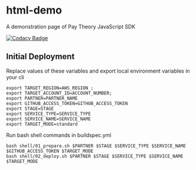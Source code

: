 # html-demo

A demonstration page of Pay Theory JavaScript SDK

[![Codacy Badge](https://app.codacy.com/project/badge/Grade/814cedb86cdb4ead94e04b02f0efc60f)](https://www.codacy.com/gh/pay-theory/html-demo/dashboard?utm_source=github.com&amp;utm_medium=referral&amp;utm_content=pay-theory/html-demo&amp;utm_campaign=Badge_Grade)

## Initial Deployment

Replace values of these variables and export local environment variables in your cli

```shell
export TARGET_REGION=AWS_REGION ;
export TARGET_ACCOUNT_ID=ACCOUNT_NUMBER;
export PARTNER=PARTNER_NAME
export GITHUB_ACCESS_TOKEN=GITHUB_ACCESS_TOKEN
export STAGE=STAGE
export SERVICE_TYPE=SERVICE_TYPE
export SERVICE_NAME=SERVICE_NAME
export TARGET_MODE=standard
```

Run bash shell commands in buildspec.yml

```shell
bash shell/01_prepare.sh $PARTNER $STAGE $SERVICE_TYPE $SERVICE_NAME $GITHUB_ACCESS_TOKEN $TARGET_MODE
bash shell/02_deploy.sh $PARTNER $STAGE $SERVICE_TYPE $SERVICE_NAME $TARGET_MODE   
```